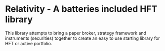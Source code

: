 # Relativity - A batteries included HFT library

This library attempts to bring a paper broker, 
strategy framework and instruments (securities) 
together to create an easy to use starting library
for HFT or active portfolio.

